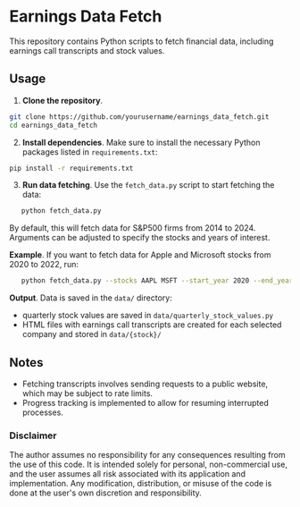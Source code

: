 
# Earnings Data Fetch 

This repository contains Python scripts to fetch financial data, including earnings call transcripts and stock values. 

## Usage

1. **Clone the repository**.  
```bash 
git clone https://github.com/yourusername/earnings_data_fetch.git 
cd earnings_data_fetch
```

2. **Install dependencies**.
   Make sure to install the necessary Python packages listed in `requirements.txt`: 
```bash 
pip install -r requirements.txt
```

3. **Run data fetching**.
   Use the `fetch_data.py` script to start fetching the data:
```bash 
   python fetch_data.py
```
By default, this will fetch data for S&P500 firms from 2014 to 2024. 
Arguments can be adjusted to specify the stocks and years of interest. 

**Example**. If you want to fetch data for Apple and Microsoft stocks from 2020 to 2022, run: 
```bash 
   python fetch_data.py --stocks AAPL MSFT --start_year 2020 --end_year 2022
```

**Output**.
Data is saved in the `data/` directory: 
 - quarterly stock values are saved in `data/quarterly_stock_values.py` 
 - HTML files with earnings call transcripts are created for each selected company and stored in `data/{stock}/` 


## Notes

- Fetching transcripts involves sending requests to a public website, which may be subject to rate limits. 
- Progress tracking is implemented to allow for resuming interrupted processes. 

### Disclaimer 
The author assumes no responsibility for any consequences resulting from the use of this code. It is intended solely for personal, non-commercial use, and the user assumes all risk associated with its application and implementation. Any modification, distribution, or misuse of the code is done at the user's own discretion and responsibility. 
